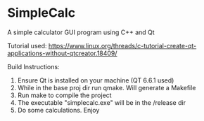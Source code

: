 # SimpleCalc
A simple calculator GUI program using C++ and Qt

Tutorial used: https://www.linux.org/threads/c-tutorial-create-qt-applications-without-qtcreator.18409/

Build Instructions:

1. Ensure Qt is installed on your machine (QT 6.6.1 used)
2. While in the base proj dir run qmake. Will generate a Makefile
3. Run make to compile the project
4. The executable "simplecalc.exe" will be in the /release dir
5. Do some calculations. Enjoy